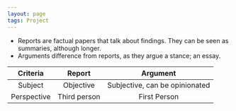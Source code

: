 ```yaml
---
layout: page
tags: Project 
---
```


- Reports are factual papers that talk about findings. They can be seen as summaries, although longer.
- Arguments difference from reports, as they argue a stance; an essay.

| Criteria | Report | Argument |
| :---: | :---: | :---: |
| Subject | Objective | Subjective, can be opinionated |
| Perspective | Third person | First Person